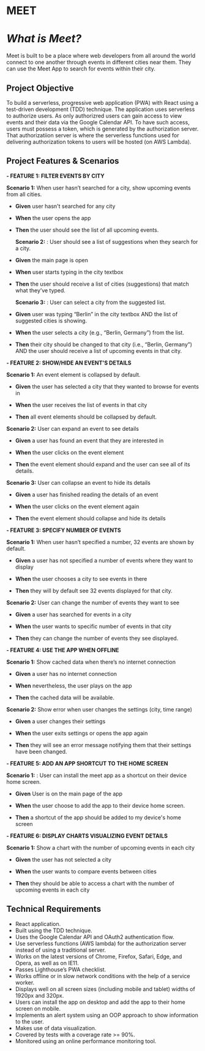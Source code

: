 # MEET

# _What is Meet?_

Meet is built to be a place where web developers from all around the world connect to one another through events in different cities near them. They can use the Meet App to search for events within their city.

## Project Objective

To build a serverless, progressive web application (PWA) with React using a
test-driven development (TDD) technique. The application uses serverless to authorize users. As only authorizred users can gain access to view events and their data via the Google Calendar API. To have such access, users must possess a token, which is generated by the authorization server. That authorizatiion server is where the serverless functions used for delivering authorization tokens to users will be hosted (on AWS Lambda).

## Project Features & Scenarios

**- FEATURE 1: FILTER EVENTS BY CITY**

**Scenario 1:** When user hasn’t searched for a city, show upcoming events from all cities.

- **Given** user hasn't searched for any city

- **When** the user opens the app

- **Then** the user should see the list of all upcoming events.

  **Scenario 2:** : User should see a list of suggestions when they search for a city.

- **Given** the main page is open

- **When** user starts typing in the city textbox

- **Then** the user should receive a list of cities (suggestions) that match what they’ve typed.

  **Scenario 3:** : User can select a city from the suggested list.

- **Given** user was typing “Berlin” in the city textbox AND the list of suggested cities is showing.

- **When** the user selects a city (e.g., “Berlin, Germany”) from the list.

- **Then** their city should be changed to that city (i.e., “Berlin, Germany”) AND the user should receive a list of upcoming events in that city.

**- FEATURE 2: SHOW/HIDE AN EVENT'S DETAILS**

**Scenario 1:** An event element is collapsed by default.

- **Given** the user has selected a city that they wanted to browse for events in

- **When** the user receives the list of events in that city

- **Then** all event elements should be collapsed by default.

**Scenario 2:** User can expand an event to see details

- **Given** a user has found an event that they are interested in

- **When** the user clicks on the event element

- **Then** the event element should expand and the user can see all of its details.

**Scenario 3:** User can collapse an event to hide its details

- **Given** a user has finished reading the details of an event

- **When** the user clicks on the event element again

- **Then** the event element should collapse and hide its details

**- FEATURE 3: SPECIFY NUMBER OF EVENTS**

**Scenario 1:** When user hasn’t specified a number, 32 events are shown by default.

- **Given** a user has not specified a number of events where they want to display

- **When** the user chooses a city to see events in there

- **Then** they will by default see 32 events displayed for that city.

**Scenario 2:** User can change the number of events they want to see

- **Given** a user has searched for events in a city

- **When** the user wants to specific number of events in that city

- **Then** they can change the number of events they see displayed.

**- FEATURE 4: USE THE APP WHEN OFFLINE**

**Scenario 1:** Show cached data when there’s no internet connection

- **Given** a user has no internet connection

- **When** nevertheless, the user plays on the app

- **Then** the cached data will be available.

**Scenario 2:** Show error when user changes the settings (city, time range)

- **Given** a user changes their settings

- **When** the user exits settings or opens the app again

- **Then** they will see an error message notifying them that their settings have been changed.

**- FEATURE 5: ADD AN APP SHORTCUT TO THE HOME SCREEN**

**Scenario 1:** : User can install the meet app as a shortcut on their device home screen.

- **Given** User is on the main page of the app

- **When** the user choose to add the app to their device home screen.

- **Then** a shortcut of the app should be added to my device's home screen

**- FEATURE 6: DISPLAY CHARTS VISUALIZING EVENT DETAILS**

**Scenario 1:** Show a chart with the number of upcoming events in each city

- **Given** the user has not selected a city

- **When** the user wants to compare events between cities

- **Then** they should be able to access a chart with the number of upcoming events in each city

## Technical Requirements

- React application.
- Built using the TDD technique.
- Uses the Google Calendar API and OAuth2 authentication flow.
- Use serverless functions (AWS lambda) for the authorization server instead of using a traditional server.
- Works on the latest versions of Chrome, Firefox, Safari, Edge, and Opera, as well as on IE11.
- Passes Lighthouse’s PWA checklist.
- Works offline or in slow network conditions with the help of a service worker.
- Displays well on all screen sizes (including mobile and tablet) widths of 1920px and 320px.
- Users can install the app on desktop and add the app to their home screen on mobile.
- Implements an alert system using an OOP approach to show information to the user.
- Makes use of data visualization.
- Covered by tests with a coverage rate >= 90%.
- Monitored using an online performance monitoring tool.
